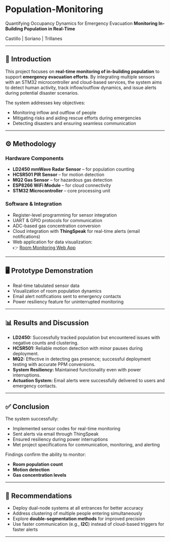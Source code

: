 # Population-Monitoring
Quantifying Occupancy Dynamics for Emergency Evacuation   **Monitoring In-Building Population in Real-Time**  


Castillo | Soriano | Trillanes  

---

## 📌 Introduction  
This project focuses on **real-time monitoring of in-building population** to support **emergency evacuation efforts**. By integrating multiple sensors with an STM32 microcontroller and cloud-based services, the system aims to detect human activity, track inflow/outflow dynamics, and issue alerts during potential disaster scenarios.  

The system addresses key objectives:  
- Monitoring inflow and outflow of people  
- Mitigating risks and aiding rescue efforts during emergencies  
- Detecting disasters and ensuring seamless communication  

---

## ⚙️ Methodology  

### Hardware Components  
- **LD2450 mmWave Radar Sensor** – for population counting  
- **HCSR501 PIR Sensor** – for motion detection  
- **MQ2 Gas Sensor** – for hazardous gas detection  
- **ESP8266 WiFi Module** – for cloud connectivity  
- **STM32 Microcontroller** – core processing unit  

### Software & Integration  
- Register-level programming for sensor integration  
- UART & GPIO protocols for communication  
- ADC-based gas concentration conversion  
- Cloud integration with **ThingSpeak** for real-time alerts (email notifications)  
- Web application for data visualization:  
  👉 [Room Monitoring Web App](https://sites.google.com/up.edu.ph/room-monitoring)  

---

## 🖥️ Prototype Demonstration  
- Real-time tabulated sensor data  
- Visualization of room population dynamics  
- Email alert notifications sent to emergency contacts  
- Power resiliency feature for uninterrupted monitoring  

---

## 📊 Results and Discussion  
- **LD2450:** Successfully tracked population but encountered issues with negative counts and clustering.  
- **HCSR501:** Reliable motion detection with minor pauses during deployment.  
- **MQ2:** Effective in detecting gas presence; successful deployment testing with accurate PPM conversions.  
- **System Resiliency:** Maintained functionality even with power interruptions.  
- **Actuation System:** Email alerts were successfully delivered to users and emergency contacts.  

---

## ✅ Conclusion  
The system successfully:  
- Implemented sensor codes for real-time monitoring  
- Sent alerts via email through ThingSpeak  
- Ensured resiliency during power interruptions  
- Met project specifications for communication, monitoring, and alerting  

Findings confirm the ability to monitor:  
- **Room population count**  
- **Motion detection**  
- **Gas concentration levels**  

---

## 🚀 Recommendations  
- Deploy dual-node systems at all entrances for better accuracy  
- Address clustering of multiple people entering simultaneously  
- Explore **double-segmentation methods** for improved precision  
- Use faster communication (e.g., **I2C**) instead of cloud-based triggers for faster alerts  

---
